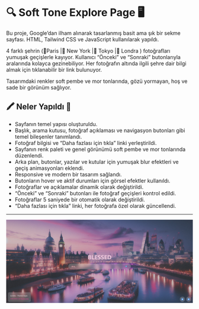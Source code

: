 # 🔍 Soft Tone Explore Page 🖥️

Bu proje, Google’dan ilham alınarak tasarlanmış basit ama şık bir sekme sayfası. HTML, Tailwind CSS ve JavaScript kullanılarak yapıldı.

4 farklı şehrin (🗼Paris |🗽 New York |🏯 Tokyo |🎡 Londra ) fotoğrafları yumuşak geçişlerle kayıyor. Kullanıcı “Önceki” ve “Sonraki” butonlarıyla aralarında kolayca gezinebiliyor. Her fotoğrafın altında ilgili şehre dair bilgi almak için tıklanabilir bir link bulunuyor.

Tasarımdaki renkler soft pembe ve mor tonlarında, gözü yormayan, hoş ve sade bir görünüm sağlıyor.

## 🖍️ Neler Yapıldı 📝

- Sayfanın temel yapısı oluşturuldu.
- Başlık, arama kutusu, fotoğraf açıklaması ve navigasyon butonları gibi temel bileşenler tanımlandı.
- Fotoğraf bilgisi ve “Daha fazlası için tıkla” linki yerleştirildi.
- Sayfanın renk paleti ve genel görünümü soft pembe ve mor tonlarında düzenlendi.
- Arka plan, butonlar, yazılar ve kutular için yumuşak blur efektleri ve geçiş animasyonları eklendi.
- Responsive ve modern bir tasarım sağlandı.
- Butonların hover ve aktif durumları için görsel efektler kullanıldı.
- Fotoğraflar ve açıklamalar dinamik olarak değiştirildi.
- “Önceki” ve “Sonraki” butonları ile fotoğraf geçişleri kontrol edildi.
- Fotoğraflar 5 saniyede bir otomatik olarak değiştirildi.
- “Daha fazlası için tıkla” linki, her fotoğrafa özel olarak güncellendi.

---

![readme](img/readme.png)